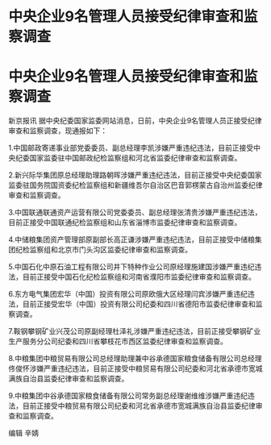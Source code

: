 # 中央企业9名管理人员接受纪律审查和监察调查

# 中央企业9名管理人员接受纪律审查和监察调查

新京报讯 据中央纪委国家监委网站消息，日前，中央企业9名管理人员正接受纪律审查和监察调查，现通报如下：

1.中国邮政寄递事业部党委委员、副总经理李凯涉嫌严重违纪违法，目前正接受中央纪委国家监委驻中国邮政纪检监察组和河北省监委纪律审查和监察调查。

2.新兴际华集团原总经理助理路朝晖涉嫌严重违纪违法，目前正接受中央纪委国家监委驻国务院国资委纪检监察组和新疆维吾尔自治区巴音郭楞蒙古自治州监委纪律审查和监察调查。

3.中国联通联通资产运营有限公司党委委员、副总经理张清贵涉嫌严重违纪违法，目前正接受中国联通纪检监察组和山东省淄博市监委纪律审查和监察调查。

4.中储粮集团资产管理部原副部长高正谦涉嫌严重违纪违法，目前正接受中储粮集团纪检监察组和北京市门头沟区监委纪律审查和监察调查。

5.中国石化中原石油工程有限公司井下特种作业公司原经理施建国涉嫌严重违纪违法，目前正接受中国石化纪检监察组和河南省濮阳市监委纪律审查和监察调查。

6.东方电气集团宏华（中国）投资有限公司原欧俄大区经理闫宾涉嫌严重违纪违法，目前正接受宏华（中国）投资有限公司纪委和四川省德阳市监委纪律审查和监察调查。

7.鞍钢攀钢矿业兴茂公司原副经理杜泽礼涉嫌严重违纪违法，目前正接受攀钢矿业生产服务分公司纪委和四川省攀枝花市西区监委纪律审查和监察调查。

8.中粮集团中粮贸易有限公司总经理助理兼中谷承德国家粮食储备有限公司总经理佟俊怀涉嫌严重违纪违法，目前正接受中粮贸易有限公司纪委和河北省承德市宽城满族自治县监委纪律审查和监察调查。

9.中粮集团中谷承德国家粮食储备有限公司常务副总经理谢维维涉嫌严重违纪违法，目前正接受中粮贸易有限公司纪委和河北省承德市宽城满族自治县监委纪律审查和监察调查。

编辑 辛婧

